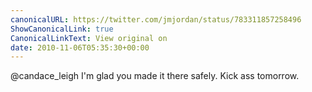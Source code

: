 ```yaml
---
canonicalURL: https://twitter.com/jmjordan/status/783311857258496
ShowCanonicalLink: true
CanonicalLinkText: View original on
date: 2010-11-06T05:35:30+00:00
---
```

@candace_leigh I'm glad you made it there safely. Kick ass tomorrow.